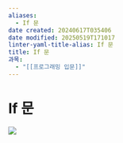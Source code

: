 ```yaml
---
aliases:
  - If 문
date created: 20240617T035406
date modified: 20250519T171017
linter-yaml-title-alias: If 문
title: If 문
과목:
  - "[[프로그래밍 입문]]"
---
```


# If 문

![](https://i.imgur.com/ZNcPLJY.png)
